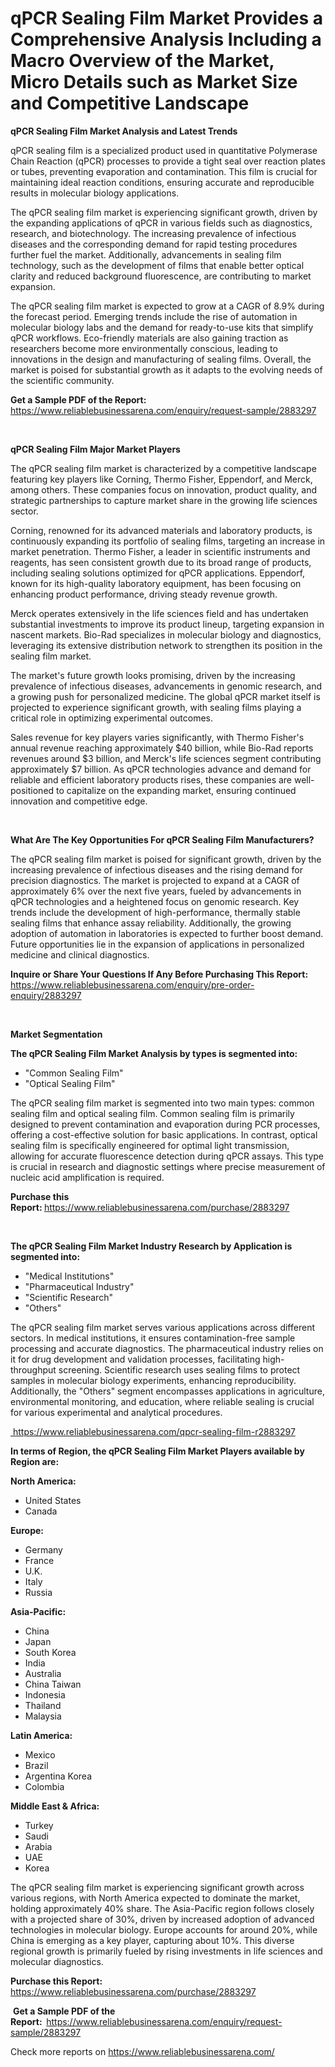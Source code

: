 <p><h1>qPCR Sealing Film Market Provides a Comprehensive Analysis Including a Macro Overview of the Market, Micro Details such as Market Size and Competitive Landscape</h1></p><p><strong>qPCR Sealing Film Market Analysis and Latest Trends</strong></p>
<p><p>qPCR sealing film is a specialized product used in quantitative Polymerase Chain Reaction (qPCR) processes to provide a tight seal over reaction plates or tubes, preventing evaporation and contamination. This film is crucial for maintaining ideal reaction conditions, ensuring accurate and reproducible results in molecular biology applications.</p><p>The qPCR sealing film market is experiencing significant growth, driven by the expanding applications of qPCR in various fields such as diagnostics, research, and biotechnology. The increasing prevalence of infectious diseases and the corresponding demand for rapid testing procedures further fuel the market. Additionally, advancements in sealing film technology, such as the development of films that enable better optical clarity and reduced background fluorescence, are contributing to market expansion.</p><p>The qPCR sealing film market is expected to grow at a CAGR of 8.9% during the forecast period. Emerging trends include the rise of automation in molecular biology labs and the demand for ready-to-use kits that simplify qPCR workflows. Eco-friendly materials are also gaining traction as researchers become more environmentally conscious, leading to innovations in the design and manufacturing of sealing films. Overall, the market is poised for substantial growth as it adapts to the evolving needs of the scientific community.</p></p>
<p><strong>Get a Sample PDF of the Report:&nbsp;</strong> <a href="https://www.reliablebusinessarena.com/enquiry/request-sample/2883297?utm_campaign=3041&utm_medium=2&utm_source=Github&utm_content=ia&utm_term=13032025&utm_id=qpcr-sealing-film">https://www.reliablebusinessarena.com/enquiry/request-sample/2883297</a></p>
<p>&nbsp;</p>
<p><strong>qPCR Sealing Film Major Market Players</strong></p>
<p><p>The qPCR sealing film market is characterized by a competitive landscape featuring key players like Corning, Thermo Fisher, Eppendorf, and Merck, among others. These companies focus on innovation, product quality, and strategic partnerships to capture market share in the growing life sciences sector.</p><p>Corning, renowned for its advanced materials and laboratory products, is continuously expanding its portfolio of sealing films, targeting an increase in market penetration. Thermo Fisher, a leader in scientific instruments and reagents, has seen consistent growth due to its broad range of products, including sealing solutions optimized for qPCR applications. Eppendorf, known for its high-quality laboratory equipment, has been focusing on enhancing product performance, driving steady revenue growth.</p><p>Merck operates extensively in the life sciences field and has undertaken substantial investments to improve its product lineup, targeting expansion in nascent markets. Bio-Rad specializes in molecular biology and diagnostics, leveraging its extensive distribution network to strengthen its position in the sealing film market.</p><p>The market's future growth looks promising, driven by the increasing prevalence of infectious diseases, advancements in genomic research, and a growing push for personalized medicine. The global qPCR market itself is projected to experience significant growth, with sealing films playing a critical role in optimizing experimental outcomes.</p><p>Sales revenue for key players varies significantly, with Thermo Fisher's annual revenue reaching approximately $40 billion, while Bio-Rad reports revenues around $3 billion, and Merck's life sciences segment contributing approximately $7 billion. As qPCR technologies advance and demand for reliable and efficient laboratory products rises, these companies are well-positioned to capitalize on the expanding market, ensuring continued innovation and competitive edge.</p></p>
<p>&nbsp;</p>
<p><strong>What Are The Key Opportunities For qPCR Sealing Film Manufacturers?</strong></p>
<p><p>The qPCR sealing film market is poised for significant growth, driven by the increasing prevalence of infectious diseases and the rising demand for precision diagnostics. The market is projected to expand at a CAGR of approximately 6% over the next five years, fueled by advancements in qPCR technologies and a heightened focus on genomic research. Key trends include the development of high-performance, thermally stable sealing films that enhance assay reliability. Additionally, the growing adoption of automation in laboratories is expected to further boost demand. Future opportunities lie in the expansion of applications in personalized medicine and clinical diagnostics.</p></p>
<p><strong>Inquire or Share Your Questions If Any Before Purchasing This Report:</strong> <a href="https://www.reliablebusinessarena.com/enquiry/pre-order-enquiry/2883297?utm_campaign=3041&utm_medium=2&utm_source=Github&utm_content=ia&utm_term=13032025&utm_id=qpcr-sealing-film">https://www.reliablebusinessarena.com/enquiry/pre-order-enquiry/2883297</a></p>
<p>&nbsp;</p>
<p><strong>Market Segmentation</strong></p>
<p><strong>The qPCR Sealing Film Market Analysis by types is segmented into:</strong></p>
<p><ul><li>"Common Sealing Film"</li><li>"Optical Sealing Film"</li></ul></p>
<p><p>The qPCR sealing film market is segmented into two main types: common sealing film and optical sealing film. Common sealing film is primarily designed to prevent contamination and evaporation during PCR processes, offering a cost-effective solution for basic applications. In contrast, optical sealing film is specifically engineered for optimal light transmission, allowing for accurate fluorescence detection during qPCR assays. This type is crucial in research and diagnostic settings where precise measurement of nucleic acid amplification is required.</p></p>
<p><strong>Purchase this Report:&nbsp;</strong><a href="https://www.reliablebusinessarena.com/purchase/2883297?utm_campaign=3041&utm_medium=2&utm_source=Github&utm_content=ia&utm_term=13032025&utm_id=qpcr-sealing-film">https://www.reliablebusinessarena.com/purchase/2883297</a></p>
<p>&nbsp;</p>
<p><strong>The qPCR Sealing Film Market Industry Research by Application is segmented into:</strong></p>
<p><ul><li>"Medical Institutions"</li><li>"Pharmaceutical Industry"</li><li>"Scientific Research"</li><li>"Others"</li></ul></p>
<p><p>The qPCR sealing film market serves various applications across different sectors. In medical institutions, it ensures contamination-free sample processing and accurate diagnostics. The pharmaceutical industry relies on it for drug development and validation processes, facilitating high-throughput screening. Scientific research uses sealing films to protect samples in molecular biology experiments, enhancing reproducibility. Additionally, the "Others" segment encompasses applications in agriculture, environmental monitoring, and education, where reliable sealing is crucial for various experimental and analytical procedures.</p></p>
<p><a href="https://www.reliablebusinessarena.com/qpcr-sealing-film-r2883297?utm_campaign=3041&utm_medium=2&utm_source=Github&utm_content=ia&utm_term=13032025&utm_id=qpcr-sealing-film">&nbsp;https://www.reliablebusinessarena.com/qpcr-sealing-film-r2883297</a></p>
<p><strong>In terms of Region, the qPCR Sealing Film Market Players available by Region are:</strong></p>
<p>
    <p> <strong> North America: </strong>
        <ul>
            <li>United States</li>
            <li>Canada</li>
        </ul>
        </p> 
    <p> <strong> Europe: </strong>
        <ul>
            <li>Germany</li>
            <li>France</li>
            <li>U.K.</li>
            <li>Italy</li>
            <li>Russia</li>
        </ul>
        </p> 
    <p> <strong> Asia-Pacific: </strong>
        <ul>
            <li>China</li>
            <li>Japan</li>
            <li>South Korea</li>
            <li>India</li>
            <li>Australia</li>
            <li>China Taiwan</li>
            <li>Indonesia</li>
            <li>Thailand</li>
            <li>Malaysia</li>
        </ul>
        </p> 
    <p> <strong> Latin America: </strong>
        <ul>
            <li>Mexico</li>
            <li>Brazil</li>
            <li>Argentina Korea</li>
            <li>Colombia</li>
        </ul>
        </p> 
    <p> <strong> Middle East & Africa: </strong>
        <ul>
            <li>Turkey</li>
            <li>Saudi</li>
            <li>Arabia</li>
            <li>UAE</li>
            <li>Korea</li>
        </ul>
    </p>
    </p>
<p><p>The qPCR sealing film market is experiencing significant growth across various regions, with North America expected to dominate the market, holding approximately 40% share. The Asia-Pacific region follows closely with a projected share of 30%, driven by increased adoption of advanced technologies in molecular biology. Europe accounts for around 20%, while China is emerging as a key player, capturing about 10%. This diverse regional growth is primarily fueled by rising investments in life sciences and molecular diagnostics.</p></p>
<p><strong>Purchase this Report: </strong><a href="https://www.reliablebusinessarena.com/purchase/2883297?utm_campaign=3041&utm_medium=2&utm_source=Github&utm_content=ia&utm_term=13032025&utm_id=qpcr-sealing-film">https://www.reliablebusinessarena.com/purchase/2883297</a></p>
<p>&nbsp;<strong>Get a Sample PDF of the Report:&nbsp;&nbsp;</strong><a href="https://www.reliablebusinessarena.com/enquiry/request-sample/2883297?utm_campaign=3041&utm_medium=2&utm_source=Github&utm_content=ia&utm_term=13032025&utm_id=qpcr-sealing-film">https://www.reliablebusinessarena.com/enquiry/request-sample/2883297</a></p>
<p><strong></strong></p>
<p>Check more reports on <a href="https://www.reliablebusinessarena.com/?utm_campaign=3041&utm_medium=2&utm_source=Github&utm_content=ia&utm_term=13032025&utm_id=qpcr-sealing-film">https://www.reliablebusinessarena.com/</a></p>